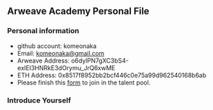 ## Arweave Academy Personal File

### Personal information

- github account: komeonaka
- Email: komeonaka@gmail.com
- Arweave Address: o6dylPN7gXC3bS4-exIEI3HNRkE3dOrymu_JrQ6xwME
- ETH Address: 0x8517f8952bb2bcf446c0e75a99d962540168b6ab
- Please finish this [form](https://docs.google.com/forms/d/e/1FAIpQLSfWA5fIIcBgmRppm3jNz5vmf9Mai_QMVil-2pO4r7YKn_Zhtw/viewform?usp=sf_link) to join in the talent pool.

### Introduce Yourself
